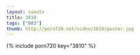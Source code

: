 ```yaml
--- 
layout: sieutv
title: 3810
tags: ["003"]
thumb: http://porn720.net/video/3810/poster.jpg
---
```

{% include porn720 key="3810" %} 
